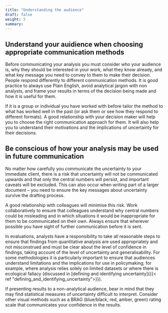 ```yaml
---
title: "Understanding the audience"
draft: false
weight: 3
summary: 
---
```


## Understand your auidience when choosing appropriate communication methods

Before communicating your analysis you must consider who your audience is, why they should be interested in your work, what they know already, and what key message you need to convey to them to make their decision. People respond differently to different communication methods. It is good practice to always use Plain English, avoid analytical jargon with non analysts, and frame your results in terms of the decision being made and how it is useful for them. 

If it is a group or individual you have worked with before tailor the method to what has worked well in the past (or ask them or see how they respond to different formats). A good relationship with your decision maker will help you to choose the right communication approach for them. It will also help you to understand their motivations and the implications of uncertainty for their decisions.

## Be conscious of how your analysis may be used in future communication

No matter how carefully you communicate the uncertainty to your immediate client, there is a risk that uncertainty will not be communicated upwards and that only the central numbers will persist, and important caveats will be excluded. This can also occur when writing part of a larger document – you need to ensure the key messages about uncertainty survive the drafting process.

A good relationship with colleagues will minimise this risk. Work collaboratively to ensure that colleagues understand why central numbers could be misleading and in which situations it would be inappropriate for them to be communicated on their own. Always ensure that wherever possible you have sight of further communication before it is sent.

In evaluations, analysts have a responsibility to take all reasonable steps to ensure that findings from quantitative analysis are used appropriately and not misconstrued and must be clear about the level of confidence in findings, taking account of the level of uncertainty and generalisability. For some methodologies it is particularly important to ensure that audiences understand limitations and the implications for use in policymaking; for example, where analysis relies solely on limited datasets or where there is ecological fallacy (discussed in [defining and identifying uncertainty]({{< ref "defining_and_identifying_uncertainty">}}).

If presenting results to a non-analytical audience, bear in mind that they may find statistical measures of uncertainty difficult to interpret. Consider other visual methods such as a BRAG (blue/black, red, amber, green) rating scale that communicates your confidence in the results.

